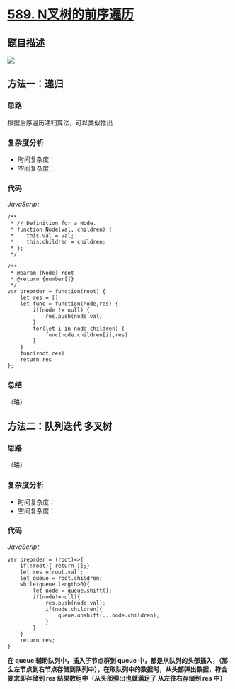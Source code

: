 # [589. N叉树的前序遍历](https://leetcode-cn.com/problems/n-ary-tree-preorder-traversal/)

## 题目描述

![](https://cdn.jsdelivr.net/gh/yummy-zc/image-warehouse/images/algorithmimage-20200815201955685.png)

## 方法一：**递归**

### 思路

根据后序遍历递归算法，可以类似推出

### 复杂度分析

- 时间复杂度：
- 空间复杂度：

### 代码

*JavaScript*

```JS
/**
 * // Definition for a Node.
 * function Node(val, children) {
 *    this.val = val;
 *    this.children = children;
 * };
 */

/**
 * @param {Node} root
 * @return {number[]}
 */
var preorder = function(root) {
    let res = []
    let func = function(node,res) {
        if(node != null) {
            res.push(node.val)
        }
        for(let i in node.children) {
            func(node.children[i],res)
        }
    }
    func(root,res)
    return res
};
```

### **总结**

（略）

## 方法二：**队列迭代 多叉树**

### 思路

（略）

### 复杂度分析

- 时间复杂度：
- 空间复杂度：

### 代码

*JavaScript*

```JS
var preorder = (root)=>{
    if(!root){ return [];}
    let res =[root.val];
    let queue = root.children;
    while(queue.length>0){
        let node = queue.shift();
        if(node!=null){
            res.push(node.val);
            if(node.children){
                queue.unshift(...node.children);
            }            
        }       
    }
    return res;    
}
```

**在 queue 辅助队列中，插入子节点群到 queue 中，都是从队列的头部插入，（那么左节点到右节点存储到队列中），在取队列中的数据时，从头部弹出数据，符合要求即存储到 res 结果数组中（从头部弹出也就满足了 从左往右存储到 res 中）**